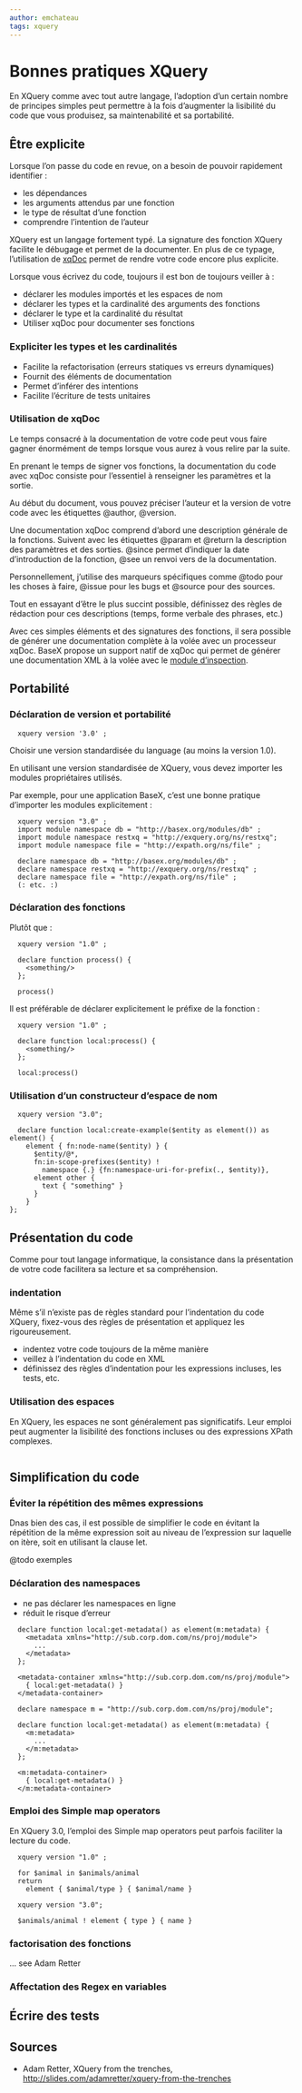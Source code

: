 ```yaml
---
author: emchateau
tags: xquery
---
```


# Bonnes pratiques XQuery

En XQuery comme avec tout autre langage, l’adoption d’un certain nombre de principes simples peut permettre à la fois d’augmenter la lisibilité du code que vous produisez, sa maintenabilité et sa portabilité.

## Être explicite

Lorsque l’on passe du code en revue, on a besoin de pouvoir rapidement identifier :
- les dépendances
- les arguments attendus par une fonction
- le type de résultat d’une fonction
- comprendre l’intention de l’auteur

XQuery est un langage fortement typé. La signature des fonction XQuery facilite le débugage et permet de la documenter. En plus de ce typage, l’utilisation de [xqDoc](http://xqdoc.org) permet de rendre votre code encore plus explicite.

Lorsque vous écrivez du code, toujours il est bon de toujours veiller à :
- déclarer les modules importés et les espaces de nom
- déclarer les types et la cardinalité des arguments des fonctions
- déclarer le type et la cardinalité du résultat
- Utiliser xqDoc pour documenter ses fonctions


### Expliciter les types et les cardinalités

- Facilite la refactorisation (erreurs statiques vs erreurs dynamiques)
- Fournit des éléments de documentation
- Permet d’inférer des intentions
- Facilite l’écriture de tests unitaires


### Utilisation de xqDoc

Le temps consacré à la documentation de votre code peut vous faire gagner énormément de temps lorsque vous aurez à vous relire par la suite.

En prenant le temps de signer vos fonctions, la documentation du code avec xqDoc consiste pour l’essentiel à renseigner les paramètres et la sortie.

Au début du document, vous pouvez préciser l’auteur et la version de votre code avec les étiquettes @author, @version.

Une documentation xqDoc comprend d’abord une description générale de la fonctions. Suivent avec les étiquettes @param et @return la description des paramètres et des sorties. @since permet d’indiquer la date d’introduction de la fonction, @see un renvoi vers de la documentation.

Personnellement, j’utilise des marqueurs spécifiques comme @todo pour les choses à faire, @issue pour les bugs et @source pour des sources.

Tout en essayant d’être le plus succint possible, définissez des règles de rédaction pour ces descriptions (temps, forme verbale des phrases, etc.)

Avec ces simples éléments et des signatures des fonctions, il sera possible de générer une documentation complète à la volée avec un processeur xqDoc. BaseX propose un support natif de xqDoc qui permet de générer une documentation XML à la volée avec le [module d’inspection](http://docs.basex.org/wiki/Inspection_Module#inspect:xqdoc).


## Portabilité

### Déclaration de version et portabilité

```xquery
  xquery version '3.0' ;
```

Choisir une version standardisée du language (au moins la version 1.0).

En utilisant une version standardisée de XQuery, vous devez importer les modules propriétaires utilisés.

Par exemple, pour une application BaseX, c’est une bonne pratique d’importer les modules explicitement :

```xquery
  xquery version "3.0" ;
  import module namespace db = "http://basex.org/modules/db" ;
  import module namespace restxq = "http://exquery.org/ns/restxq";
  import module namespace file = "http://expath.org/ns/file" ;

  declare namespace db = "http://basex.org/modules/db" ;
  declare namespace restxq = "http://exquery.org/ns/restxq" ;
  declare namespace file = "http://expath.org/ns/file" ;
  (: etc. :)
```

### Déclaration des fonctions

Plutôt que :

```xquery
  xquery version "1.0" ;

  declare function process() {
    <something/>
  };

  process()
```

Il est préférable de déclarer explicitement le préfixe de la fonction :

```xquery
  xquery version "1.0" ;

  declare function local:process() {
    <something/>
  };

  local:process()
```

### Utilisation d’un constructeur d’espace de nom

```xquery
  xquery version "3.0";

  declare function local:create-example($entity as element()) as element() {
    element { fn:node-name($entity) } {
      $entity/@*,
      fn:in-scope-prefixes($entity) !
        namespace {.} {fn:namespace-uri-for-prefix(., $entity)},
      element other {
        text { "something" }
      }
    }
};
```


## Présentation du code

Comme pour tout langage informatique, la consistance dans la présentation de votre code facilitera sa lecture et sa compréhension.

### indentation

Même s’il n’existe pas de règles standard pour l’indentation du code XQuery, fixez-vous des règles de présentation et appliquez les rigoureusement.

- indentez votre code toujours de la même manière
- veillez à l’indentation du code en XML
- définissez des règles d’indentation pour les expressions incluses, les tests, etc.


### Utilisation des espaces

En XQuery, les espaces ne sont généralement pas significatifs. Leur emploi peut augmenter la lisibilité des fonctions incluses ou des expressions XPath complexes.


```xquery

```


## Simplification du code


### Éviter la répétition des mêmes expressions

Dnas bien des cas, il est possible de simplifier le code en évitant la répétition de la même expression soit au niveau de l’expression sur laquelle on itère, soit en utilisant la clause let.

@todo exemples



### Déclaration des namespaces

- ne pas déclarer les namespaces en ligne
- réduit le risque d’erreur

```xquery
  declare function local:get-metadata() as element(m:metadata) {
    <metadata xmlns="http://sub.corp.dom.com/ns/proj/module">
      ...
    </metadata>
  };

  <metadata-container xmlns="http://sub.corp.dom.com/ns/proj/module">
    { local:get-metadata() }
  </metadata-container>
```

```
  declare namespace m = "http://sub.corp.dom.com/ns/proj/module";

  declare function local:get-metadata() as element(m:metadata) {
    <m:metadata>
      ...
    </m:metadata>
  };

  <m:metadata-container>
    { local:get-metadata() }
  </m:metadata-container>
```


### Emploi des Simple map operators

En XQuery 3.0, l’emploi des Simple map operators peut parfois faciliter la lecture du code.

```xquery
  xquery version "1.0" ;

  for $animal in $animals/animal
  return
    element { $animal/type } { $animal/name }
```

```xquery
  xquery version "3.0";

  $animals/animal ! element { type } { name }
```

### factorisation des fonctions

... see Adam Retter


### Affectation des Regex en variables


## Écrire des tests


## Sources

- Adam Retter, XQuery from the trenches, http://slides.com/adamretter/xquery-from-the-trenches
